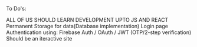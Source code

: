 To Do's:

ALL OF US SHOULD LEARN DEVELOPMENT UPTO JS AND REACT
Permanent Storage for data(Database implementation)
Login page
Authentication using: Firebase Auth / OAuth / JWT (OTP/2-step verification)
Should be an iteractive site
